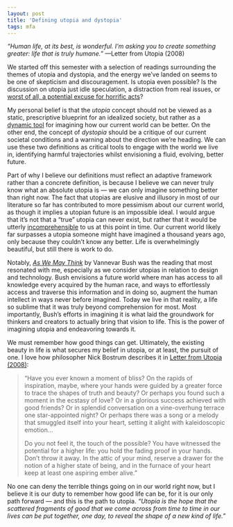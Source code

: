```yaml
---
layout: post
title: 'Defining utopia and dystopia'
tags: mfa
---
```


*“Human life, at its best, is wonderful. I’m asking you to create something greater: life that is truly humane.”* —Letter from Utopia (2008)

We started off this semester with a selection of readings surrounding the themes of utopia and dystopia, and the energy we’ve landed on seems to be one of skepticism and discouragement. Is utopia even possible?  Is the discussion on utopia just idle speculation, a distraction from real issues, or [worst of all, a potential excuse for horrific acts](https://www.goodreads.com/quotes/172616-totalitarianism-is-not-only-hell-but-all-the-dream-of)?

My personal belief is that the *utopia* concept should not be viewed as a static, prescriptive blueprint for an idealized society, but rather as a [dynamic tool](https://www.jstor.org/stable/20719728) for imagining how our current world can be better. On the other end, the concept of *dystopia* should be a critique of our current societal conditions and a warning about the direction we’re heading. We can use these two definitions as critical tools to engage with the world we live in, identifying harmful trajectories whilst envisioning a fluid, evolving, better future. 

Part of why I believe our definitions must reflect an adaptive framework rather than a concrete definition, is because I believe we can never truly know what an absolute utopia is — we can only imagine something better than right now. The fact that utopias are elusive and illusory in most of our literature so far has contributed to more pessimism about our current world, as though it implies a utopian future is an impossible ideal. I would argue that it’s not that a “true” utopia can never exist, but rather that it would be utterly [incomprehensible](https://joecarlsmith.com/2021/01/18/actually-possible-thoughts-on-utopia#i-concrete-utopias:~:text=It%20seems%20unlikely,condition%20than%20that.%E2%80%9D) to us at this point in time. Our current world likely far surpasses a utopia someone might have imagined a thousand years ago, only because they couldn’t know any better. Life is overwhelmingly beautiful, but still there is work to do. 

Notably,  [*As We May Think*](https://www.math.cmu.edu/~af1p/Teaching/INFONET/Papers/AsWeMayThink/bush.html) by Vannevar Bush was the reading that most resonated with me, especially as we consider utopias in relation to design and technology. Bush envisions a future world where man has access to all knowledge every acquired by the human race, and ways to effortlessly access and traverse this information and in doing so, augment the human intellect in ways never before imagined. Today we live in that reality, a life so sublime that it was truly beyond comprehension for most. Most importantly, Bush’s efforts in imagining it is what laid the groundwork for thinkers and creators to actually bring that vision to life. This is the power of imagining utopia and endeavoring towards it. 

We must remember how good things can get.  Ultimately, the existing beauty in life is what secures my belief in utopia, or at least, the pursuit of one. I love how philosopher Nick Bostrum describes it in [Letter from Utopia \(2008\)](https://www.fhi.ox.ac.uk/wp-content/uploads/letters-from-utopia.pdf): 

> “Have you ever known a moment of bliss? On the rapids of inspiration, maybe, where your hands were guided by a greater force to trace the shapes of truth and beauty? Or perhaps you found such a moment in the ecstasy of love? Or in a glorious success achieved with good friends? Or in splendid conversation on a vine-overhung terrace one star-appointed night? Or perhaps there was a song or a melody that smuggled itself into your heart, setting it alight with kaleidoscopic emotion…
> 
> Do you not feel it, the touch of the possible? You have witnessed the potential for a higher life: you hold the fading proof in your hands. Don’t throw it away. In the attic of your mind, reserve a drawer for the notion of a higher state of being, and in the furnace of your heart keep at least one aspiring ember alive.”

No one can deny the terrible things going on in our world right now, but I believe it is our duty to remember how good life can be, for it is our only path forward — and this is the path to utopia. *“Utopia is the hope that the scattered fragments of good that we come across from time to time in our lives can be put together, one day, to reveal the shape of a new kind of life.”*



